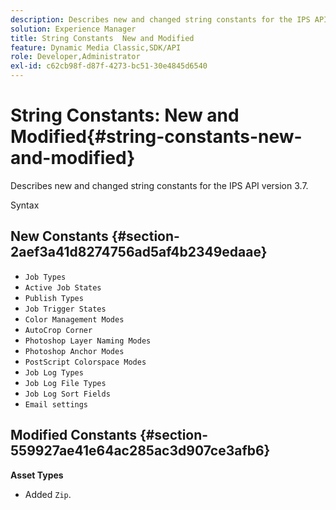 ```yaml
---
description: Describes new and changed string constants for the IPS API version 3.7.
solution: Experience Manager
title: String Constants  New and Modified
feature: Dynamic Media Classic,SDK/API
role: Developer,Administrator
exl-id: c62cb98f-d87f-4273-bc51-30e4845d6540
---
```

# String Constants: New and Modified{#string-constants-new-and-modified}

Describes new and changed string constants for the IPS API version 3.7.

 Syntax

## New Constants {#section-2aef3a41d8274756ad5af4b2349edaae}

* `Job Types` 
* `Active Job States` 
* `Publish Types` 
* `Job Trigger States` 
* `Color Management Modes` 
* `AutoCrop Corner` 
* `Photoshop Layer Naming Modes` 
* `Photoshop Anchor Modes` 
* `PostScript Colorspace Modes` 
* `Job Log Types` 
* `Job Log File Types` 
* `Job Log Sort Fields` 
* `Email settings`

## Modified Constants {#section-559927ae41e64ac285ac3d907ce3afb6}

**Asset Types**

* Added `Zip`.
